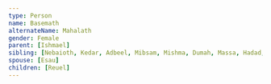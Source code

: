 ```yaml
---
type: Person
name: Basemath
alternateName: Mahalath
gender: Female
parent: [Ishmael]
sibling: [Nebaioth, Kedar, Adbeel, Mibsam, Mishma, Dumah, Massa, Hadad, Tema, Jetur, Naphish, Kedemah]
spouse: [Esau]
children: [Reuel]
---
```

